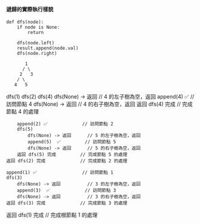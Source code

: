 
#### 遞歸的實際執行樣貌
```
def dfs(node):
    if node is None:
        return
    
    dfs(node.left)      
    result.append(node.val)  
    dfs(node.right)  
```

```
       1
      / \
     2   3
    / \
   4   5

```
dfs(1)
    dfs(2)
        dfs(4)
            dfs(None) -> 返回      // 4 的左子樹為空，返回
            append(4)  ✅         // 訪問節點 4
            dfs(None) -> 返回      // 4 的右子樹為空，返回
        返回 dfs(4) 完成         // 完成節點 4 的處理

        append(2) ✅             // 訪問節點 2
        dfs(5)
            dfs(None) -> 返回      // 5 的左子樹為空，返回
            append(5)  ✅         // 訪問節點 5
            dfs(None) -> 返回      // 5 的右子樹為空，返回
        返回 dfs(5) 完成         // 完成節點 5 的處理
    返回 dfs(2) 完成             // 完成節點 2 的處理

    append(1) ✅                 // 訪問節點 1
    dfs(3)
        dfs(None) -> 返回          // 3 的左子樹為空，返回
        append(3)  ✅             // 訪問節點 3
        dfs(None) -> 返回          // 3 的右子樹為空，返回
    返回 dfs(3) 完成             // 完成節點 3 的處理
返回 dfs(1) 完成                 // 完成根節點 1 的處理
